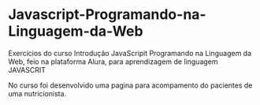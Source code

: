 # Javascript-Programando-na-Linguagem-da-Web
Exercícios do curso Introdução JavaScripit Programando na Linguagem da Web, feio na plataforma Alura, para aprendizagem de linguagem JAVASCRIT  


No curso foi desenvolvido uma pagina para acompamento do pacientes de uma nutricionista.
